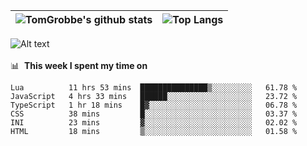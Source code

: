 |![TomGrobbe's github stats](https://github-readme-stats.vercel.app/api?username=egerdnc&count_private=true&show_icons=true&theme=dracula&disable_animations=true&include_all_commits=true)|![Top Langs](https://github-readme-stats.vercel.app/api/top-langs/?username=egerdnc&theme=dracula&langs_count=10&layout=compact)|
|:-:|:-:|

![Alt text](https://spotify-recently-played-readme.vercel.app/api?user=i4a9i8pn8x8vvskq8v52yhckr)
<br>
<br>
📊 &nbsp;**This week I spent my time on**
<!--START_SECTION:waka-->

```text
Lua          11 hrs 53 mins  ███████████████▒░░░░░░░░░   61.78 %
JavaScript   4 hrs 33 mins   ██████░░░░░░░░░░░░░░░░░░░   23.72 %
TypeScript   1 hr 18 mins    █▓░░░░░░░░░░░░░░░░░░░░░░░   06.78 %
CSS          38 mins         █░░░░░░░░░░░░░░░░░░░░░░░░   03.37 %
INI          23 mins         ▓░░░░░░░░░░░░░░░░░░░░░░░░   02.02 %
HTML         18 mins         ▒░░░░░░░░░░░░░░░░░░░░░░░░   01.58 %
```

<!--END_SECTION:waka-->
